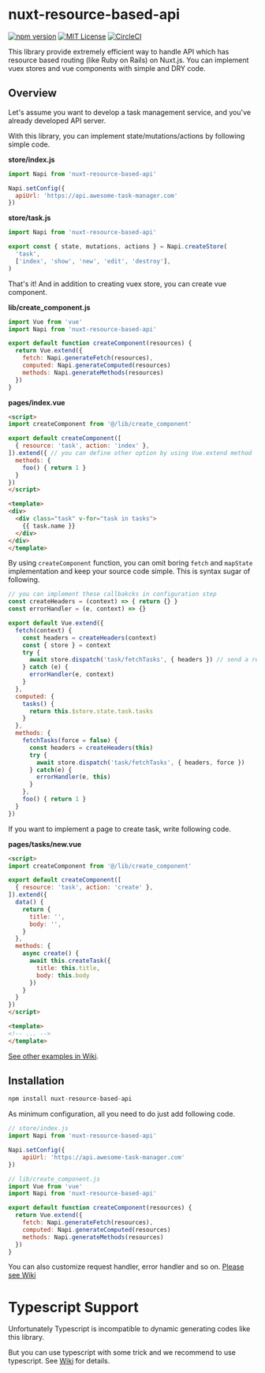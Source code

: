 # nuxt-resource-based-api
[![npm version](https://badge.fury.io/js/nuxt-resource-based-api.svg)](https://badge.fury.io/js/nuxt-resource-based-api)
[![MIT License](http://img.shields.io/badge/license-MIT-blue.svg?style=flat)](LICENSE)
[![CircleCI](https://circleci.com/gh/nullnull/nuxt-resource-based-api.svg?style=svg)](https://circleci.com/gh/nullnull/nuxt-resource-based-api)

This library provide extremely efficient way to handle API which has resource based routing (like Ruby on Rails) on Nuxt.js.
You can implement vuex stores and vue components with simple and DRY code.

## Overview
Let's assume you want to develop a task management service, and you've already developed API server.

With this library, you can implement state/mutations/actions by following simple code.


**store/index.js**
```js
import Napi from 'nuxt-resource-based-api'

Napi.setConfig({
  apiUrl: 'https://api.awesome-task-manager.com'
})
```

**store/task.js**

```js
import Napi from 'nuxt-resource-based-api'

export const { state, mutations, actions } = Napi.createStore(
  'task',
  ['index', 'show', 'new', 'edit', 'destroy'],
)
```

That's it! And in addition to creating vuex store, you can create vue component.

**lib/create_component.js**

```js
import Vue from 'vue'
import Napi from 'nuxt-resource-based-api'

export default function createComponent(resources) {
  return Vue.extend({
    fetch: Napi.generateFetch(resources),
    computed: Napi.generateComputed(resources)
    methods: Napi.generateMethods(resources)
  })
}
```

**pages/index.vue**

```html
<script>
import createComponent from '@/lib/create_component'

export default createComponent([
  { resource: 'task', action: 'index' },
]).extend({ // you can define other option by using Vue.extend method
  methods: {
    foo() { return 1 }
  }
})
</script>

<template>
<div>
  <div class="task" v-for="task in tasks">
    {{ task.name }}
  </div>
</div>
</template>
```

By using `createComponent` function, you can omit boring `fetch` and `mapState` implementation and keep your source code simple. This is syntax sugar of following.

```js
// you can implement these callbakcks in configuration step
const createHeaders = (context) => { return {} }
const errorHandler = (e, context) => {}

export default Vue.extend({
  fetch(context) {
    const headers = createHeaders(context)
    const { store } = context
    try {
      await store.dispatch('task/fetchTasks', { headers }) // send a request (GET https://api.awesome-task-manager.com/tasks) and store the response
    } catch (e) {
      errorHandler(e, context)
    }
  },
  computed: {
    tasks() {
      return this.$store.state.task.tasks
    }
  },
  methods: {
    fetchTasks(force = false) {
      const headers = createHeaders(this)
      try {
        await store.dispatch('task/fetchTasks', { headers, force })
      } catch(e) {
        errorHandler(e, this)
      }
    },
    foo() { return 1 }
  }
})
```

If you want to implement a page to create task, write following code.

**pages/tasks/new.vue**

```html
<script>
import createComponent from '@/lib/create_component'

export default createComponent([
  { resource: 'task', action: 'create' },
]).extend({
  data() {
    return {
      title: '',
      body: '',
    }
  },
  methods: {
    async create() {
      await this.createTask({
        title: this.title,
        body: this.body
      })
    }
  }
})
</script>

<template>
<!-- ... -->
</template>
```

[See other examples in Wiki](https://github.com/nullnull/nuxt-resource-based-api/wiki/Examples).


## Installation
```js
npm install nuxt-resource-based-api
```

As minimum configuration, all you need to do just add following code.

```js
// store/index.js
import Napi from 'nuxt-resource-based-api'

Napi.setConfig({
    apiUrl: 'https://api.awesome-task-manager.com'
})
```

```js
// lib/create_component.js
import Vue from 'vue'
import Napi from 'nuxt-resource-based-api'

export default function createComponent(resources) {
  return Vue.extend({
    fetch: Napi.generateFetch(resources),
    computed: Napi.generateComputed(resources)
    methods: Napi.generateMethods(resources)
  })
}
```

You can also customize request handler, error handler and so on. [Please see Wiki](https://github.com/nullnull/nuxt-resource-based-api/wiki/Configuration)

# Typescript Support
Unfortunately Typescript is incompatible to dynamic generating codes like this library.

But you can use typescript with some trick and we recommend to use typescript. See [Wiki](https://github.com/nullnull/nuxt-resource-based-api/wiki/Typescript-support) for details.

